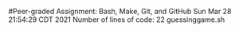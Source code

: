 #Peer-graded Assignment: Bash, Make, Git, and GitHub
Sun Mar 28 21:54:29 CDT 2021
Number of lines of code:
      22 guessinggame.sh
